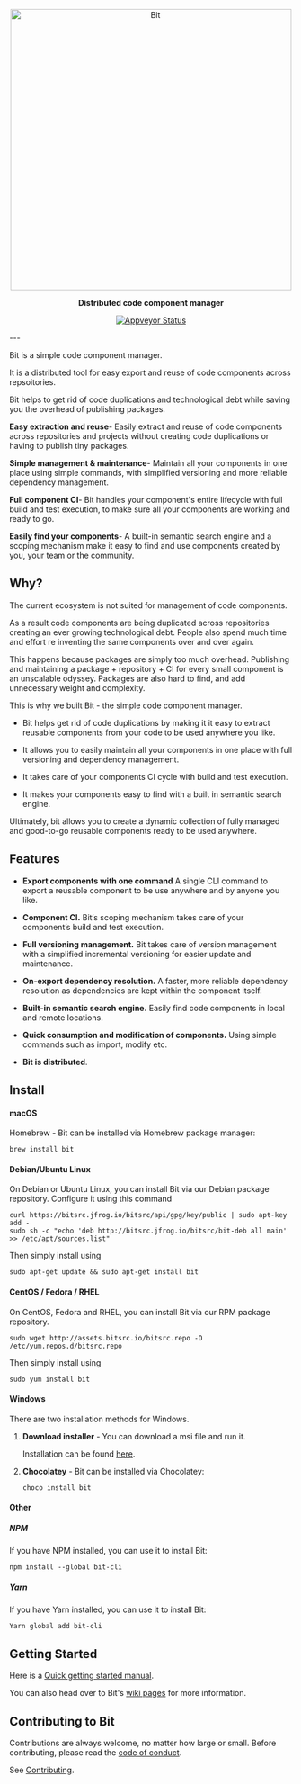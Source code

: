 <p align="center">
    <a href="https://bitsrc.io/">
        <img alt="Bit" src="https://s29.postimg.org/q9flqqoif/cover_github_1.png" width="500">
    </a>
</p>

<p align="center">
<b>Distributed code component manager</b>
</p>
<p align="center">
  <a href="https://ci.appveyor.com/project/TeamBit/bit"><img alt="Appveyor Status" src="https://ci.appveyor.com/api/projects/status/pr2caxu6awb387lr?svg=true"></a>
</p>
---

Bit is a simple code component manager.

It is a distributed tool for easy export and reuse of code components across repsoitories.

Bit helps to get rid of code duplications and technological debt while saving you the overhead of publishing packages.

**Easy extraction and reuse**- Easily extract and reuse of code components across repositories and projects without creating code duplications or having to publish tiny packages. 

**Simple management & maintenance**-  Maintain all your components in one place using simple commands, with simplified versioning and more reliable dependency management.

**Full component CI**-  Bit handles your component's entire lifecycle with full build and test execution, to make sure all your components are working and ready to go.

**Easily find your components**- A built-in semantic search engine and a scoping mechanism make it easy to find and use components created by you, your team or the community. 

## Why?

The current ecosystem is not suited for management of code components. 

As a result code components are being duplicated across repositories creating an ever growing technological debt. People also spend much time and effort re inventing the same components over and over again. 

This happens because packages are simply too much overhead. Publishing and maintaining a package + repository + CI for every small component is an unscalable odyssey. Packages are also hard to find, and add unnecessary weight and complexity. 

This is why we built Bit - the simple code component manager.

* Bit helps get rid of code duplications by making it it easy to extract reusable components from your code to be used anywhere you like.

* It allows you to easily maintain all your components in one place with full versioning and dependency management.

* It takes care of your components CI cycle with build and test execution.

* It makes your components easy to find with a built in semantic search engine.

Ultimately, bit allows you to create a dynamic collection of fully managed and good-to-go reusable components ready to be used anywhere. 

## Features

* **Export components with one command** A single CLI command to export a reusable component to be use anywhere and by anyone you like.

* **Component CI.** Bit‘s scoping mechanism takes care of your component’s build and test execution.

* **Full versioning management.** Bit takes care of version management with a simplified incremental versioning for easier update and maintenance.

* **On-export dependency resolution.** A faster, more reliable dependency resolution as dependencies are kept within the component itself.

* **Built-in semantic search engine.** Easily find code components in local and remote locations.

* **Quick consumption and modification of components.** Using simple commands such as import, modify etc.

* **Bit is distributed**.

## Install

#### macOS

Homebrew - Bit can be installed via Homebrew package manager:

`brew install bit`

#### Debian/Ubuntu Linux

On Debian or Ubuntu Linux, you can install Bit via our Debian package repository. Configure it using this command

```
curl https://bitsrc.jfrog.io/bitsrc/api/gpg/key/public | sudo apt-key add -
sudo sh -c "echo 'deb http://bitsrc.jfrog.io/bitsrc/bit-deb all main' >> /etc/apt/sources.list"
```

Then simply install using

`sudo apt-get update && sudo apt-get install bit`

#### CentOS / Fedora / RHEL

On CentOS, Fedora and RHEL, you can install Bit via our RPM package repository.

`sudo wget http://assets.bitsrc.io/bitsrc.repo -O /etc/yum.repos.d/bitsrc.repo`

Then simply install using

`sudo yum install bit`

#### Windows
There are two installation methods for Windows.

1. **Download installer** - You can download a msi file and run it.

    Installation can be found [here](https://api.bitsrc.io/release/msi/latest).

2. **Chocolatey** - Bit can be installed via Chocolatey:

    `choco install bit`

#### Other

##### NPM 

If you have NPM installed, you can use it to install Bit:

`npm install --global bit-cli`

##### Yarn

If you have Yarn installed, you can use it to install Bit:

`Yarn global add bit-cli`


## Getting Started

Here is a [Quick getting started manual](https://github.com/teambit/bit/wiki/Getting-Started).

You can also head over to Bit's [wiki pages](https://github.com/teambit/bit/wiki) for more information.

## Contributing to Bit

Contributions are always welcome, no matter how large or small. Before contributing, please read the [code of conduct](CODE_OF_CONDUCT.md).

See [Contributing](CONTRIBUTING.md).
